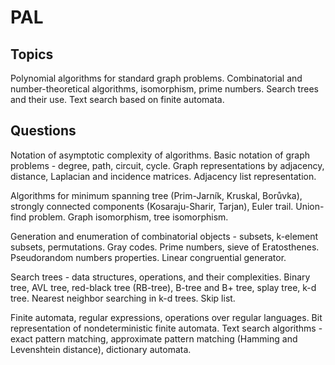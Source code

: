 # PAL

## Topics
Polynomial algorithms for standard graph problems. Combinatorial and number-theoretical
algorithms, isomorphism, prime numbers. Search trees and their use. Text search based
on finite automata.

## Questions
Notation of asymptotic complexity of algorithms. Basic notation of graph problems - degree, path, circuit, cycle. Graph representations by adjacency, distance, Laplacian and incidence matrices. Adjacency list representation.

Algorithms for minimum spanning tree (Prim-Jarník, Kruskal, Borůvka), strongly connected components (Kosaraju-Sharir, Tarjan), Euler trail. Union-find problem. Graph isomorphism, tree isomorphism.

Generation and enumeration of combinatorial objects - subsets, k-element subsets, permutations. Gray codes. Prime numbers, sieve of Eratosthenes. Pseudorandom numbers properties. Linear congruential generator.

Search trees - data structures, operations, and their complexities. Binary tree, AVL tree, red-black tree (RB-tree), B-tree and B+ tree, splay tree, k-d tree. Nearest neighbor searching in k-d trees. Skip list.

Finite automata, regular expressions, operations over regular languages. Bit representation of nondeterministic finite automata. Text search algorithms - exact pattern matching, approximate pattern matching (Hamming and Levenshtein distance), dictionary automata.